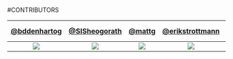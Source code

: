 #CONTRIBUTORS

|  [@bddenhartog](https://github.com/bddenhartog)  |  [@SISheogorath](https://github.com/SISheogorath)  |  [@mattg](https://github.com/mattgd)  |  [@erikstrottmann](https://github.com/erikstrottmann)  |  [@Rishabh04-02](https://github.com/Rishabh04-02)  |
|:------------------------------------------------:|:--------------------------------------------------:|:--------------------------------------------------------------:|:------------------------------------------------------:|:-------------------------------------------------------------------------------------:|
| ![](https://avatars3.githubusercontent.com/u/3893293?v=3&s=150)  |  ![](https://avatars2.githubusercontent.com/u/8719867?v=3&s=150)  |  ![](https://avatars1.githubusercontent.com/u/9063128?v=3&s=150)  |  ![](https://avatars0.githubusercontent.com/u/2874864?v=3&s=150)  | | ![](https://avatars1.githubusercontent.com/u/12505795?v=3&s=150) |
